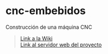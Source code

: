 # cnc-embebidos
Construcción de una máquina CNC

> [Link a la Wiki](https://github.com/matiassambrizzi/cnc-embebidos/wiki)  
> [Link al servidor web del proyecto](https://github.com/matiassambrizzi/cnc-web-server)
